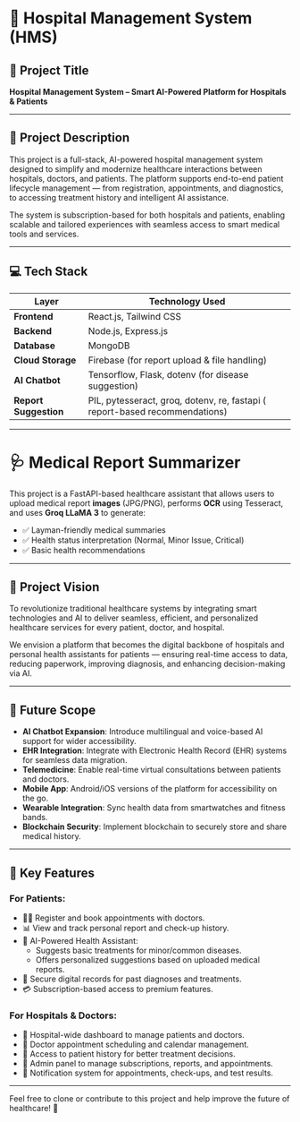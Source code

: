 # 🏥 Hospital Management System (HMS)

## 📌 Project Title
**Hospital Management System – Smart AI-Powered Platform for Hospitals & Patients**

---

## 📖 Project Description

This project is a full-stack, AI-powered hospital management system designed to simplify and modernize healthcare interactions between hospitals, doctors, and patients. The platform supports end-to-end patient lifecycle management — from registration, appointments, and diagnostics, to accessing treatment history and intelligent AI assistance. 

The system is subscription-based for both hospitals and patients, enabling scalable and tailored experiences with seamless access to smart medical tools and services.

---

## 💻 Tech Stack

| Layer          | Technology Used                                   |
|----------------|----------------------------------------------------|
| **Frontend**   | React.js, Tailwind CSS                             |
| **Backend**    | Node.js, Express.js                                |
| **Database**   | MongoDB                                            |
| **Cloud Storage** | Firebase (for report upload & file handling)     |
| **AI Chatbot** | Tensorflow, Flask, dotenv (for disease suggestion) |
| **Report Suggestion** | PIL, pytesseract, groq, dotenv, re, fastapi ( report-based recommendations) |

---

# 🩺 Medical Report Summarizer

This project is a FastAPI-based healthcare assistant that allows users to upload medical report **images** (JPG/PNG), performs **OCR** using Tesseract, and uses **Groq LLaMA 3** to generate:

- ✅ Layman-friendly medical summaries  
- ✅ Health status interpretation (Normal, Minor Issue, Critical)  
- ✅ Basic health recommendations  

---

## 🌟 Project Vision

To revolutionize traditional healthcare systems by integrating smart technologies and AI to deliver seamless, efficient, and personalized healthcare services for every patient, doctor, and hospital.

We envision a platform that becomes the digital backbone of hospitals and personal health assistants for patients — ensuring real-time access to data, reducing paperwork, improving diagnosis, and enhancing decision-making via AI.

---

## 🚀 Future Scope

- **AI Chatbot Expansion**: Introduce multilingual and voice-based AI support for wider accessibility.
- **EHR Integration**: Integrate with Electronic Health Record (EHR) systems for seamless data migration.
- **Telemedicine**: Enable real-time virtual consultations between patients and doctors.
- **Mobile App**: Android/iOS versions of the platform for accessibility on the go.
- **Wearable Integration**: Sync health data from smartwatches and fitness bands.
- **Blockchain Security**: Implement blockchain to securely store and share medical history.

---

## 🔑 Key Features

### For Patients:
- 👨‍⚕️ Register and book appointments with doctors.
- 📊 View and track personal report and check-up history.
- 🧠 AI-Powered Health Assistant:
  - Suggests basic treatments for minor/common diseases.
  - Offers personalized suggestions based on uploaded medical reports.
- 📝 Secure digital records for past diagnoses and treatments.
- 💳 Subscription-based access to premium features.

### For Hospitals & Doctors:
- 🏥 Hospital-wide dashboard to manage patients and doctors.
- 📅 Doctor appointment scheduling and calendar management.
- 📂 Access to patient history for better treatment decisions.
- 🔐 Admin panel to manage subscriptions, reports, and appointments.
- 📢 Notification system for appointments, check-ups, and test results.

---

Feel free to clone or contribute to this project and help improve the future of healthcare! 💙
